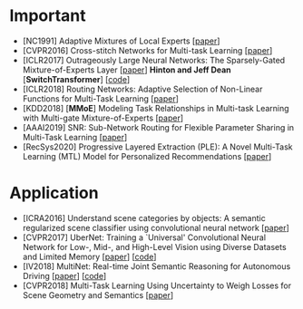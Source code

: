 # Important
- [NC1991] Adaptive Mixtures of Local Experts [[paper](https://ieeexplore.ieee.org/abstract/document/6797059)]
- [CVPR2016] Cross-stitch Networks for Multi-task Learning [[paper](https://arxiv.org/abs/1604.03539)]
- [ICLR2017] Outrageously Large Neural Networks: The Sparsely-Gated Mixture-of-Experts Layer [[paper](https://arxiv.org/abs/1701.06538)] **Hinton and Jeff Dean** [**SwitchTransformer**] [[code](https://nn.labml.ai/transformers/switch/index.html)]
- [ICLR2018] Routing Networks: Adaptive Selection of Non-Linear Functions for Multi-Task Learning [[paper](https://arxiv.org/abs/1711.01239)]
- [KDD2018] [**MMoE**] Modeling Task Relationships in Multi-task Learning with Multi-gate Mixture-of-Experts [[paper](https://dl.acm.org/doi/abs/10.1145/3219819.3220007)]
- [AAAI2019] SNR: Sub-Network Routing for Flexible Parameter Sharing in Multi-Task Learning [[paper](https://ojs.aaai.org/index.php/AAAI/article/view/3788)]
- [RecSys2020] Progressive Layered Extraction (PLE): A Novel Multi-Task Learning (MTL) Model for Personalized Recommendations [[paper](https://dl.acm.org/doi/abs/10.1145/3383313.3412236)]

# Application
- [ICRA2016] Understand scene categories by objects: A semantic regularized scene classifier using convolutional neural network [[paper](https://arxiv.org/abs/1509.06470)]
- [CVPR2017] UberNet: Training a `Universal' Convolutional Neural Network for Low-, Mid-, and High-Level Vision using Diverse Datasets and Limited Memory [[paper](https://arxiv.org/abs/1609.02132)] [[code](http://cvn.ecp.fr/ubernet/)]
- [IV2018] MultiNet: Real-time Joint Semantic Reasoning for Autonomous Driving [[paper](https://arxiv.org/abs/1612.07695)] [[code](https://github.com/MarvinTeichmann/MultiNet)]
- [CVPR2018] Multi-Task Learning Using Uncertainty to Weigh Losses for Scene Geometry and Semantics [[paper](https://arxiv.org/abs/1705.07115)]
